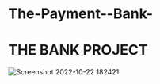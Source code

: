 # The-Payment--Bank-

<h1>THE BANK PROJECT</h1>

![Screenshot 2022-10-22 182421](https://user-images.githubusercontent.com/104260062/198701695-a1eb4a91-5c9d-4e9b-a746-d09c4ff1fa8e.png)
